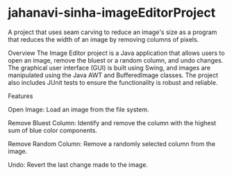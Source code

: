 # jahanavi-sinha-imageEditorProject
A project that uses seam carving to reduce an image's size as a program that reduces the width of an image by removing columns of pixels.

Overview
The Image Editor project is a Java application that allows users to open an image, remove the bluest or a random column, and undo changes. The graphical user interface (GUI) is built using Swing, and images are manipulated using the Java AWT and BufferedImage classes. The project also includes JUnit tests to ensure the functionality is robust and reliable.

Features

Open Image: Load an image from the file system.

Remove Bluest Column: Identify and remove the column with the highest sum of blue color components.

Remove Random Column: Remove a randomly selected column from the image.

Undo: Revert the last change made to the image.
